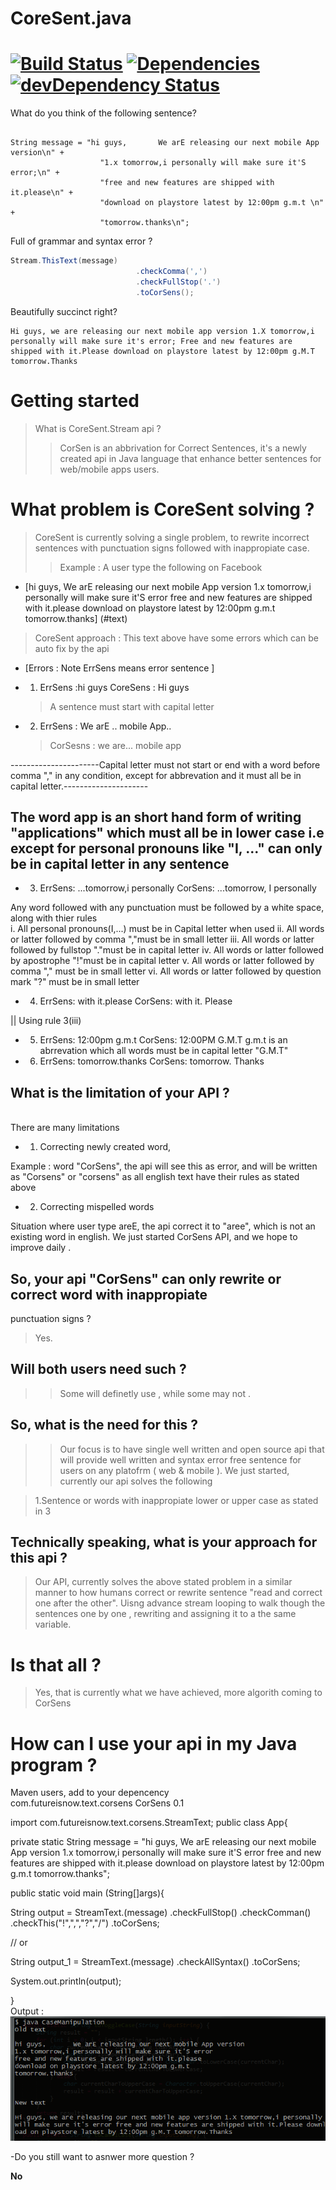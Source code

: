 # CoreSent.java

[![Build Status](https://travis-ci.org/abdulapopoola/Stream.svg?branch=master)](https://travis-ci.org/abdulapopoola/Stream) [![Dependencies](https://david-dm.org/abdulapopoola/Stream.svg)](https://david-dm.org/abdulapopoola/Stream.svg) [![devDependency Status](https://david-dm.org/abdulapopoola/Stream/dev-status.svg)](https://david-dm.org/abdulapopoola/Stream#info=devDependencies) 
========================

What do you think of the following sentence?

```text

String message = "hi guys,       We arE releasing our next mobile App version\n" +
                    "1.x tomorrow,i personally will make sure it'S error;\n" +
                    "free and new features are shipped with it.please\n" +
                    "download on playstore latest by 12:00pm g.m.t \n" +
                    "tomorrow.thanks\n";
```
Full of grammar and syntax error ?


```Java
Stream.ThisText(message)
							.checkComma(',')
							.checkFullStop('.')
							.toCorSens();
```

Beautifully succinct right?


```text
Hi guys, we are releasing our next mobile app version 1.X tomorrow,i personally will make sure it's error; Free and new features are shipped with it.Please download on playstore latest by 12:00pm g.M.T tomorrow.Thanks
```

# Getting started


> What is CoreSent.Stream api ?
>> CorSen is an abbrivation for Correct Sentences, it's a newly created api in Java language that enhance better sentences for web/mobile apps users.

# What problem is CoreSent solving ?
> CoreSent is currently solving a single problem, to rewrite incorrect sentences with punctuation signs followed with inappropiate case.
>> Example : A user type the following on Facebook

- [hi guys, We arE releasing our next mobile App version 1.x tomorrow,i personally will make sure it'S error
free and new features are shipped with it.please download on playstore latest by 12:00pm g.m.t  tomorrow.thanks] (#text)


> CoreSent approach : This text above have some errors which can be auto fix by the api

- [Errors : Note ErrSens means error sentence ]

 - 1.  ErrSens :hi guys
       CoreSens : Hi guys
     >A sentence must start with capital letter

- 2. ErrSens : We arE .. mobile App..
   > CorSesns : we are... mobile app

----------------------Capital letter must not start or end with a word  before comma ","  in any condition, except for abbrevation and it must all be in capital letter.---------------------

 ## The word app is an short hand form of  writing "applications" which must all be in lower case i.e  except for personal pronouns like "I, ..."  can only be in capital letter in any sentence


-  3.  ErrSens: ...tomorrow,i personally 
    CorSens: ...tomorrow, I personally

Any word followed with any punctuation must be followed by a white
space, along with thier rules
  <br>
  i. All personal pronouns(I,...) must be in Capital letter
when used
  ii. All words or latter followed by comma ","must be in small letter
  iii. All words or latter followed by fullstop "."must be in capital letter
  iv. All words or latter followed by apostrophe "!"must be in capital letter
  v. All words or latter followed by comma "," must be in small letter
  vi. All words or latter followed by question mark "?" must be in small letter
  </br>
- 4. ErrSens: with it.please
   CorSens: with it. Please

|| Using rule 3(iii)

- 5.  ErrSens: 12:00pm g.m.t 
    CorSens: 12:00PM G.M.T
g.m.t is an abrrevation which all words must be in capital letter
"G.M.T"


- 6.  ErrSens: tomorrow.thanks
    CorSens: tomorrow. Thanks



## What is the limitation of your API ?

<br>There are many limitations</br> 

- 1. Correcting newly created word,

Example : word "CorSens", the api will see this as error,  and will be written as "Corsens" or "corsens" as all english
text have their rules as stated above

- 2. Correcting mispelled words

Situation where user type areE, the api correct it to "aree", which is not an existing word in english. We just started CorSens API, and we hope to improve daily .


## So, your api "CorSens" can only rewrite or correct word with inappropiate
punctuation signs ?

> Yes.

## Will both users need such ?

>> Some will definetly use , while some may not .

## So, what is the need for this ?

>> Our focus is to have single well written and open source api that will provide well written and syntax error free sentence for users on any platofrm ( web & mobile ). We just started, currently our api solves the following

 > 1.Sentence or words with inappropiate lower or upper case as stated in 3


## Technically speaking, what is your approach for this api ?

> Our API, currently solves the above stated problem in a similar manner to
how humans correct or rewrite sentence "read and correct one after the other".
 Uisng advance stream looping to walk though the sentences one by one
, rewriting and assigning it to a the same variable.


# Is that all ?

> Yes, that is currently what we have achieved, more algorith coming to CorSens

# How can I use your api in my Java program ?

Maven users, add to your depencency
<br/>
<dependency>
 <groupId>com.futureisnow.text.corsens</groupId>
 <artifactId>CorSens</artifactId>
 <version>0.1</version>
</dependency>
<br/>

import com.futureisnow.text.corsens.StreamText;
public class App{

private static String message = "hi guys, We arE releasing our next mobile App version
1.x tomorrow,i personally will make sure it'S error
free and new features are shipped with it.please
download on playstore latest by 12:00pm g.m.t 
tomorrow.thanks";

public static void main (String[]args){

String output = StreamText.(message)
                          .checkFullStop()
                          .checkComman()
                          .checkThis("!",",","?","/")
                          .toCorSens;

// or

String output_1 = StreamText.(message)
                          .checkAllSyntax()
                          .toCorSens;


System.out.println(output);

}
<br/>
Output :
<img src="output.png"/>

-Do you still want to asnwer more question ?

<b>No</b>
